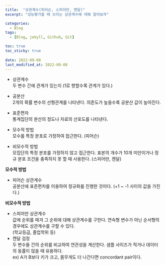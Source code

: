 ```yaml
---
title:  "상관계수(피어슨, 스피어만, 켄달)"
excerpt: "성능평가할 때 쓰이는 상관계수에 대해 알아보자"

categories:
  - Blog
tags:
  - [Blog, jekyll, Github, Git]

toc: true
toc_sticky: true
 
date: 2022-09-08
last_modified_at: 2022-09-08
---
```


- 상관계수 <br>
두 변수 간에 관계가 있는지 (1로 향할수록 관계가 있다.)

- 공분산 <br>
2개의 확률 변수의 선형관계를 나타낸다. 의존도가 높을수록 공분산 값이 높아진다.

- 표준편차 <br>
통계집단의 분산의 정도나 자료의 산포도를 나타낸다.

- 모수적 방법 <br>
모수를 특정 분포로 가정하여 접근한다. (피어슨)

- 비모수적 방법<br>
모집단의 특정 분포를 가정하지 않고 접근한다. 표본의 개수가 10개 미만이거나 정규 분포 조건을 충족하지 못 할 때 사용한다. (스피어만, 켄달)

**모수적 방법**
- 피어슨 상관계수 <br>
공분산에 표준편차를 이용하여 정규화를 진행한 것이다. (+1 ~ -1 사이의 값을 가진다.)

**비모수적 방법**
- 스피어만 상관계수 <br>
값에 순위를 매겨 그 순위에 대해 상관계수를 구한다. 연속형 변수가 아닌 순서형의 경우에도 상관계수를 구할 수 있다. <br>
(학교등급, 졸업학위 등)
- 켄달 검정 <br>
두 변수들 간의 순위를 비교하여 연관성을 계산한다. 샘플 사이즈가 적거나 데이터의 동률이 많을 때 유용하다. <br>
ex) A가 B보다 키가 크고, 몸무게도 더 나간다면 concordant pair이다.
